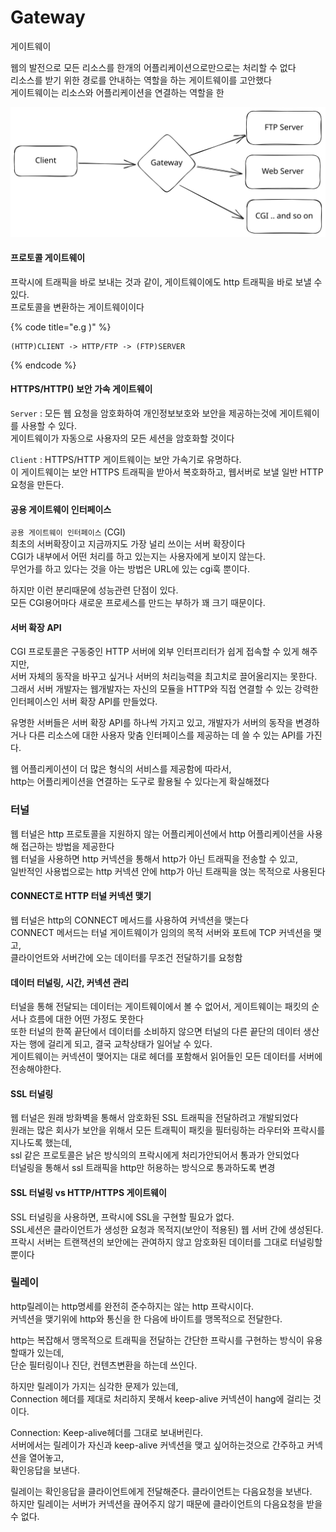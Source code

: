 # Gateway

게이트웨이

웹의 발전으로 모든 리소스를 한개의 어플리케이션으로만으로는 처리할 수 없다\
리소스를 받기 위한 경로를 안내하는 역할을 하는 게이트웨이를 고안했다\
게이트웨이는 리소스와 어플리케이션을 연결하는 역할을 한

<img src="../../.gitbook/assets/file.excalidraw (1) (1) (1) (1) (2) (1).svg" alt="" class="gitbook-drawing">

#### 프로토콜 게이트웨이

프락시에 트래픽을 바로 보내는 것과 같이, 게이트웨이에도 http 트래픽을 바로 보낼 수 있다.\
프로토콜을 변환하는 게이트웨이이다

{% code title="e.g )" %}
```
(HTTP)CLIENT -> HTTP/FTP -> (FTP)SERVER
```
{% endcode %}

#### HTTPS/HTTP() 보안 가속 게이트웨이

`Server` :  모든 웹 요청을 암호화하여 개인정보보호와 보안을 제공하는것에 게이트웨이를 사용할 수 있다.\
게이트웨이가 자동으로 사용자의 모든 세션을 암호화할 것이다

`Client` : HTTPS/HTTP 게이트웨이는 보안 가속기로 유명하다.\
이 게이트웨이는 보안 HTTPS 트래픽을 받아서 복호화하고, 웹서버로 보낼 일반 HTTP 요청을 만든다.

#### 공용 게이트웨이 인터페이스

`공용 게이트웨이 인터페이스` (CGI) \
최초의 서버확장이고 지금까지도 가장 널리 쓰이는 서버 확장이다\
CGI가 내부에서 어떤 처리를 하고 있는지는 사용자에게 보이지 않는다.\
무언가를 하고 있다는 것을 아는 방법은 URL에 있는 cgi훅 뿐이다.

하지만 이런 분리때문에 성능관련 단점이 있다.\
모든 CGI용어마다 새로운 프로세스를 만드는 부하가 꽤 크기 때문이다.&#x20;

#### 서버 확장 API

CGI 프로토콜은 구동중인 HTTP 서버에 외부 인터프리터가 쉽게 접속할 수 있게 해주지만,\
서버 자체의 동작을 바꾸고 싶거나 서버의 처리능력을 최고치로 끌어올리지는 못한다.\
그래서 서버 개발자는 웹개발자는 자신의 모듈을 HTTP와 직접 연결할 수 있는 강력한 인터페이스인 서버 확장 API를 만들었다.

유명한 서버들은 서버 확장 API를 하나씩 가지고 있고, 개발자가 서버의 동작을 변경하거나 다른 리소스에 대한 사용자 맞춤 인터페이스를 제공하는 데 쓸 수 있는 API를 가진다.

웹 어플리케이션이 더 많은 형식의 서비스를 제공함에 따라서, \
http는 어플리케이션을 연결하는 도구로 활용될 수 있다는게 확실해졌다

### 터널

웹 터널은 http 프로토콜을 지원하지 않는 어플리케이션에서 http 어플리케이션을 사용해 접근하는 방법을 제공한다\
웹 터널을 사용하면 http 커넥션을 통해서 http가 아닌 트래픽을 전송할 수 있고,\
일반적인 사용법으로는 http 커넥션 안에 http가 아닌 트래픽을 얹는 목적으로 사용된다

#### CONNECT로 HTTP 터널 커넥션 맺기

웹 터널은 http의 CONNECT 메서드를 사용하여 커넥션을 맺는다\
CONNECT 메서드는 터널 게이트웨이가 임의의 목적 서버와 포트에 TCP 커넥션을 맺고,\
클라이언트와 서버간에 오는 데이터를 무조건 전달하기를 요청함

#### 데이터 터널링, 시간, 커넥션 관리

터널을 통해 전달되는 데이터는 게이트웨이에서 볼 수 없어서, 게이트웨이는 패킷의 순서나 흐름에 대한 어떤 가정도 못한다 \
또한 터널의 한쪽 끝단에서 데이터를 소비하지 않으면 터널의 다른 끝단의 데이터 생산자는 행에 걸리게 되고, 결국 교착상태가 일어날 수 있다.\
게이트웨이는 커넥션이 맺어지는 대로 헤더를 포함해서 읽어들인 모든 데이터를 서버에 전송해야한다.

#### SSL 터널링

웹 터널은 원래 방화벽을 통해서 암호화된 SSL 트래픽을 전달하려고 개발되었다\
원래는 많은 회사가 보안을 위해서 모든 트래픽이 패킷을 필터링하는 라우터와 프락시를 지나도록 했는데,\
ssl 같은 프로토콜은 낡은 방식의의 프락시에게 처리가안되어서 통과가 안되었다\
터널링을 통해서 ssl 트래픽을 http만 허용하는 방식으로 통과하도록 변경

#### SSL 터널링 vs HTTP/HTTPS 게이트웨이

SSL 터널링을 사용하면, 프락시에 SSL을 구현할 필요가 없다. \
SSL세션은 클라이언트가 생성한 요청과 목적지(보안이 적용된) 웹 서버 간에 생성된다. \
프락시 서버는 트랜잭션의 보안에는 관여하지 않고 암호화된 데이터를 그대로 터널링할 뿐이다

### 릴레이

http릴레이는 http명세를 완전히 준수하지는 않는 http 프락시이다.\
커넥션을 맺기위에 http와 통신을 한 다음에 바이트를 맹목적으로 전달한다.

http는 복잡해서  맹목적으로 트래픽을 전달하는 간단한 프락시를 구현하는 방식이 유용할때가 있는데,\
단순 필터링이나 진단, 컨텐츠변환을 하는데 쓰인다.&#x20;

하지만 릴레이가 가지는 심각한 문제가 있는데,\
Connection 헤더를 제대로 처리하지 못해서 keep-alive 커넥션이 hang에 걸리는 것이다.

Connection: Keep-alive헤더를 그대로 보내버린다.\
서버에서는 릴레이가 자신과 keep-alive 커넥션을 맺고 싶어하는것으로 간주하고 커넥션을 열어놓고, \
확인응답을 보낸다.

릴레이는 확인응답을 클라이언트에게 전달해준다. 클라이언트는 다음요청을 보낸다.\
하지만 릴레이는 서버가 커넥션을 끊어주지 않기 때문에 클라이언트의 다음요청을 받을 수 없다.
